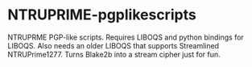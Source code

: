 # NTRUPRIME-pgplikescripts
NTRUPRME PGP-like scripts. Requires LIBOQS and python bindings for LIBOQS. Also needs an older LIBOQS that supports Streamlined NTRUPrime1277. 
Turns Blake2b into a stream cipher just for fun. 
